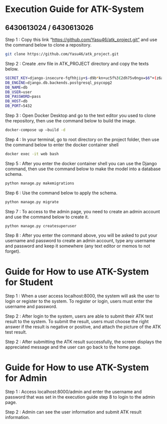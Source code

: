 # Execution Guide for ATK-System 
## 6430613024 / 6430613026


Step 1 : Copy this link “https://github.com/Yasu46/atk_project.git” and use the command below to clone a repository.
```bash
git clone https://github.com/Yasu46/atk_project.git
```

Step 2 : Create .env file in  ATK_PROJECT directory and copy the texts below.

```bash
SECRET_KEY=django-insecure-fqfhhjiy+$-d9b*kn+uc5f%3(2dh75v0ngx=$6^+(z6ah8jzv7
DB_ENGINE=django.db.backends.postgresql_psycopg2
DB_NAME=db
DB_USER=user
DB_PASSWORD=pass
DB_HOST=db
DB_PORT=5432
```

Step 3 : Open Docker Desktop and go to the text editor you used to clone the repository, then use the command below to build the image.

```bash
docker-compose up –build -d
```

Step 4 : In your terminal, go to root directory on the project folder, then use the command below to enter the docker container shell

```bash
docker exec -it web bash
```

Step 5 : After you enter the docker container shell you can use the Django command, then use the command below to make the model into a database schema. 

```bash
python manage.py makemigrations
```

Step 6 : Use the command below to apply the schema. 

```bash
python manage.py migrate
```

Step 7 : To access to the admin page, you need to create an admin account and use the command below to create it. 

```bash
python manage.py createsuperuser
```

Step 8 : After you enter the command above, you will be asked to put your username and password to create an admin account, type any username and password and keep it somewhere (any text editor or memos to not forget).


# Guide for How to use ATK-System for Student

Step 1 : When a user access localhost:8000, the system will ask the user to login or register to the system. 
To register or login, users must enter the username and password.

Step 2 : After login to the system, users are able to submit their ATK test result to the system. 
To submit the result, users must choose the right answer if the result is negative or positive, and attach the picture of the ATK test result. 

Step 2 : After submitting the ATK result successfully, the screen displays the appreciated message and the user can go back to the home page. 


# Guide for How to use ATK-System for Admin

Step 1 : Access localhost:8000/admin and enter the username and password that was set in the execution guide step 8 to login to the admin page. 

Step 2 : Admin can see the user information and submit ATK result information.

